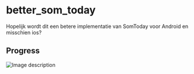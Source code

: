 # better_som_today

Hopelijk wordt dit een betere implementatie van SomToday voor Android en misschien ios?


## Progress

![Image description](https://i.imgur.com/OY0qvLf.jpgg)


